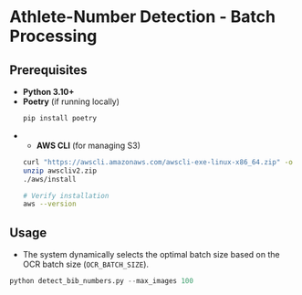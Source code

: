 # Athlete-Number Detection - Batch Processing

## **Prerequisites**
- **Python 3.10+**
- **Poetry** (if running locally)
  ```bash
  pip install poetry
  ```
- - **AWS CLI** (for managing S3)
  ```bash
  curl "https://awscli.amazonaws.com/awscli-exe-linux-x86_64.zip" -o "awscliv2.zip"
  unzip awscliv2.zip
  ./aws/install

  # Verify installation
  aws --version
  ```

## Usage
- The system dynamically selects the optimal batch size based on the OCR batch size (`OCR_BATCH_SIZE`).

```python
python detect_bib_numbers.py --max_images 100
```

